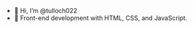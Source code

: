 - 👋 Hi, I’m @tulloch022
- 👀 Front-end development with HTML, CSS, and JavaScript.

<!---
tulloch022/tulloch022 is a ✨ special ✨ repository because its `README.md` (this file) appears on your GitHub profile.
You can click the Preview link to take a look at your changes.
--->
